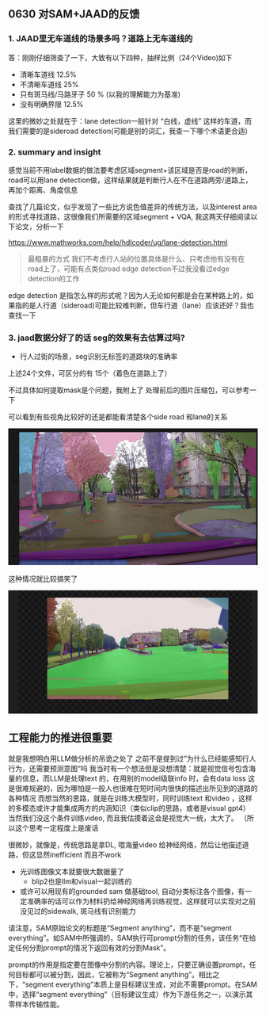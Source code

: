 ## 0630 对SAM+JAAD的反馈

### 1. JAAD里无车道线的场景多吗？道路上无车道线的

答：刚刚仔细筛查了一下，大致有以下四种，抽样比例（24个Video)如下

- 清晰车道线  12.5%
- 不清晰车道线 25%
- 只有斑马线/马路牙子 50 % (以我的理解能力为基准) 
- 没有明确界限 12.5%

这里的微妙之处就在于：lane detection一般针对 “白线，虚线” 这样的车道，而我们需要的是sideroad detection(可能是别的词汇，我查一下哪个术语更合适)



### 2. summary and insight 

感觉当前不用label数据的做法要考虑区域segment+该区域是否是road的判断，road可以用lane detection做，这样结果就是判断行人在不在道路两旁/道路上，再加个距离、角度信息

查找了几篇论文，似乎发现了一些比方说色值差异的传统方法，以及interest area的形式寻找道路，这很像我们所需要的区域segment + VQA, 我这两天仔细阅读以下论文，分析一下

https://www.mathworks.com/help/hdlcoder/ug/lane-detection.html



> 最粗暴的方式 我们不考虑行人站的位置具体是什么、只考虑他有没有在road上了，可能有点类似road edge detection不过我没看过edge detection的工作

edge detection 是指怎么样的形式呢？因为人无论如何都是会在某种路上的，如果指的是人行道（sideroad)可能比较难判断，但车行道（lane）应该还好？我也查找一下



### 3. jaad数据分好了的话 seg的效果有去估算过吗? 

- 行人过街的场景，seg识别无标签的道路块的准确率

上述24个文件，可区分的有	15个（着色在道路上了）

不过具体如何提取mask是个问题，我附上了 处理前后的图片压缩包，可以参考一下

可以看到有些视角比较好的还是都能看清楚各个side road 和lane的关系

![image-20230630215305114](./学姐反馈.assets/image-20230630215305114.png)

这种情况就比较搞笑了

![image-20230630214634899](./SegANY.assets/image-20230630214634899.png)







## 工程能力的推进很重要

就是我想明白用LLM做分析的吊诡之处了
之前不是提到过”为什么已经能感知行人行为，还需要预测意图“吗
我当时有一个想法但是没想清楚：就是视觉信号包含海量的信息，而LLM是处理text 的，在用别的model级联info 时，会有data loss
这是很难规避的，因为哪怕是一般人也很难在短时间内很快的描述出所见到的道路的各种情况
而想当然的思路，就是在训练大模型时，同时训练text 和video ，这样的多模态或许才能集成两方的内涵知识（类似clip的思路，或者是visual gpt4）
当然我们没这个条件训练video, 而且我估摸着这会是视觉大一统，太大了。
（所以这个思考一定程度上是废话

很微妙，就像是，传统思路是拿DL, 喂海量video 给神经网络，然后让他描述道路，但这显然inefficient 而且不work



- 光训练图像文本就要很大数据量了
  - blip2也是llm和visual一起训练的
- 或许可以用现有的grounded sam 做基础tool, 自动分类标注各个图像，有一定准确率的话可以作为材料扔给神经网络再训练视觉，这样就可以实现对之前没见过的sidewalk, 斑马线有识别能力







请注意，SAM原始论文的标题是“Segment anything”，而不是“segment everything”。如SAM中所强调的，SAM执行可prompt分割的任务，该任务“在给定任何分割prompt的情况下返回有效的分割Mask”。

prompt的作用是指定要在图像中分割的内容。理论上，只要正确设置prompt，任何目标都可以被分割，因此，它被称为“Segment anything”。相比之下，“segment everything”本质上是目标建议生成，对此不需要prompt。在SAM中，选择“segment everything”（目标建议生成）作为下游任务之一，以演示其零样本传输性能。